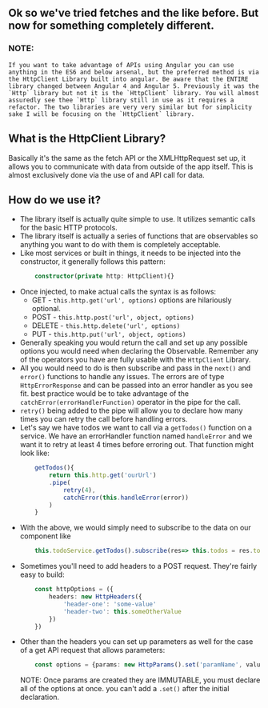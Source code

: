## Ok so we've tried fetches and the like before. But now for something completely different.
### NOTE:
    If you want to take advantage of APIs using Angular you can use anything in the ES6 and below arsenal, but the preferred method is via the HttpClient Library built into angular. Be aware that the ENTIRE library changed between Angular 4 and Angular 5. Previously it was the `Http` library but not it is the `HttpClient` library. You will almost assuredly see thee `Http` library still in use as it requires a refactor. The two libraries are very very similar but for simplicity sake I will be focusing on the `HttpClient` library.

## What is the HttpClient Library?
Basically it's the same as the fetch API or the XMLHttpRequest set up, it allows you to communicate with data from outside of the app itself. This is almost exclusively done via the use of 
and API call for data. 

## How do we use it?
* The library itself is actually quite simple to use. It utilizes semantic calls for the basic HTTP protocols. 
* The library itself is actually a series of functions that are observables so anything you want to do with them is completely acceptable. 
* Like most services or built in things, it needs to be injected into the constructor, it generally follows this pattern: 
    ``` typescript
        constructor(private http: HttpClient){}
    ```
* Once injected, to make actual calls the syntax is as follows: 
    * GET - `this.http.get('url', options)` options are hilariously optional.
    * POST - `this.http.post('url', object, options)`
    * DELETE - `this.http.delete('url', options)`
    * PUT - `this.http.put('url', object, options)`
* Generally speaking you would return the call and set up any possible options you would need when declaring the Observable. Remember any of the operators you have are fully usable with the `HttpClient` Library.
* All you would need to do is then subscribe and pass in the `next()` and `error()` functions to handle any issues. The errors are of type `HttpErrorResponse` and can be passed into an error handler as you see fit. best practice would be to take advantage of the `catchError(errorHandlerFunction)` operator in the pipe for the call.
* `retry()` being added to the pipe will allow you to declare how many times you can retry the call before handling errors. 
* Let's say we have todos we want to call via a `getTodos()` function on a service. We have an errorHandler function named `handleError` and we want it to retry at least 4 times before erroring out. That function might look like: 
    ``` typescript
        getTodos(){
            return this.http.get('ourUrl')
            .pipe(
                retry(4),
                catchError(this.handleError(error))
            )
        }
    ```
* With the above, we would simply need to subscribe to the data on our component like 
    ``` typescript
        this.todoService.getTodos().subscribe(res=> this.todos = res.todos); //or whatever key the response is on.
    ```
* Sometimes you'll need to add headers to a POST request. They're fairly easy to build:
    ``` typescript
        const httpOptions = ({
            headers: new HttpHeaders({
                'header-one': 'some-value'
                'header-two': this.someOtherValue
            })
        })
    ```
* Other than the headers you can set up parameters as well for the case of a get API request that allows parameters: 
    ``` typescript
        const options = {params: new HttpParams().set('paramName', value)}
    ```
    NOTE: Once params are created they are IMMUTABLE, you must declare all of the options at once. you can't add a `.set()` after the initial declaration.
